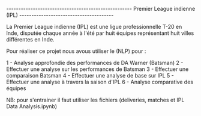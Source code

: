 ---------------------------------------------------- Premier League indienne (IPL)  ---------------------------------------

La Premier League indienne (IPL) est une ligue professionnelle T-20 en Inde, 
disputée chaque année à l'été par huit équipes représentant huit villes différentes en Inde.

Pour réaliser ce projet nous avous utiliser le (NLP) pour :

1 - Analyse approfondie des performances de DA Warner (Batsman)
2 - Effectuer une analyse sur les performances de Batsman
3 - Effectuer une comparaison Batsman
4 - Effectuer une analyse de base sur IPL
5 - Effectuer une analyse à travers la saison d'IPL
6 - Analyse comparative des équipes

NB: pour s'entrainer il faut utiliser les fichiers (deliveries, matches et IPL Data Analysis.ipynb) 

